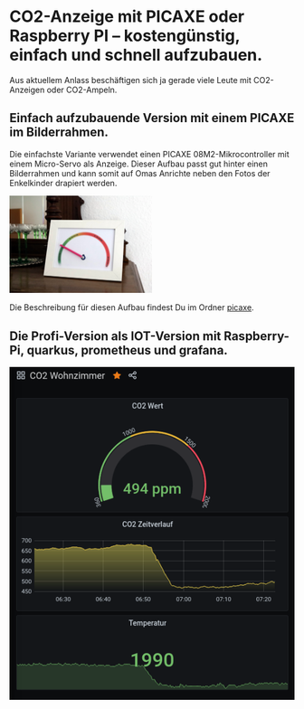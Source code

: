 # CO2-Anzeige mit PICAXE oder Raspberry PI – kostengünstig, einfach und schnell aufzubauen.

Aus aktuellem Anlass beschäftigen sich ja gerade viele Leute mit CO2-Anzeigen oder CO2-Ampeln. 

## Einfach aufzubauende Version mit einem PICAXE im Bilderrahmen.

Die einfachste Variante verwendet einen PICAXE 08M2-Mikrocontroller mit einem Micro-Servo als Anzeige. Dieser Aufbau passt gut
hinter einen Bilderrahmen und kann somit auf Omas Anrichte neben den Fotos der Enkelkinder drapiert werden.

<img src="doc/pics/IMG_5365.JPG" tithe="Der CO2-Anzeiger auf der Anrichte" width="50%"/>

Die Beschreibung für diesen Aufbau findest Du im Ordner [picaxe](picaxe).

## Die Profi-Version als IOT-Version mit Raspberry-Pi, quarkus, prometheus und grafana.

![Ein Screenshot einer morgentlichen Grafana-Auswertung]( doc/pics/Grafana_screenshot.png "Ein Screenshot einer morgentlichen Grafana-Auswertung")